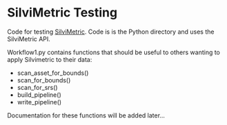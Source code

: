 # SilviMetric Testing
Code for testing [SilviMetric](https://github.com/hobuinc/silvimetric). Code is is the Python directory and uses the SilviMetric API.

Workflow1.py contains functions that should be useful to others wanting to apply Silvimetric to their data:
* scan_asset_for_bounds()
* scan_for_bounds()
* scan_for_srs()
* build_pipeline()
* write_pipeline()

Documentation for these functions will be added later...
